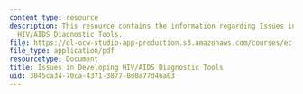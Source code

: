 ```yaml
---
content_type: resource
description: This resource contains the information regarding Issues in Developing
  HIV/AIDS Diagnostic Tools.
file: https://ol-ocw-studio-app-production.s3.amazonaws.com/courses/ec-s11-engineering-capacity-in-community-based-healthcare-fall-2005/3045ca3470ca437138778d0a77d46a03_MITEC_S11F05_hw2_b.pdf
file_type: application/pdf
resourcetype: Document
title: Issues in Developing HIV/AIDS Diagnostic Tools
uid: 3045ca34-70ca-4371-3877-8d0a77d46a03
---
```

